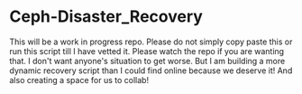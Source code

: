 # Ceph-Disaster_Recovery
This will be a work in progress repo. Please do not simply copy paste this or run this script till I have vetted it. Please watch the repo if you are wanting that. I don't want anyone's situation to get worse. But I am building a more dynamic recovery script than I could find online because we deserve it! And also creating a space for us to collab!
